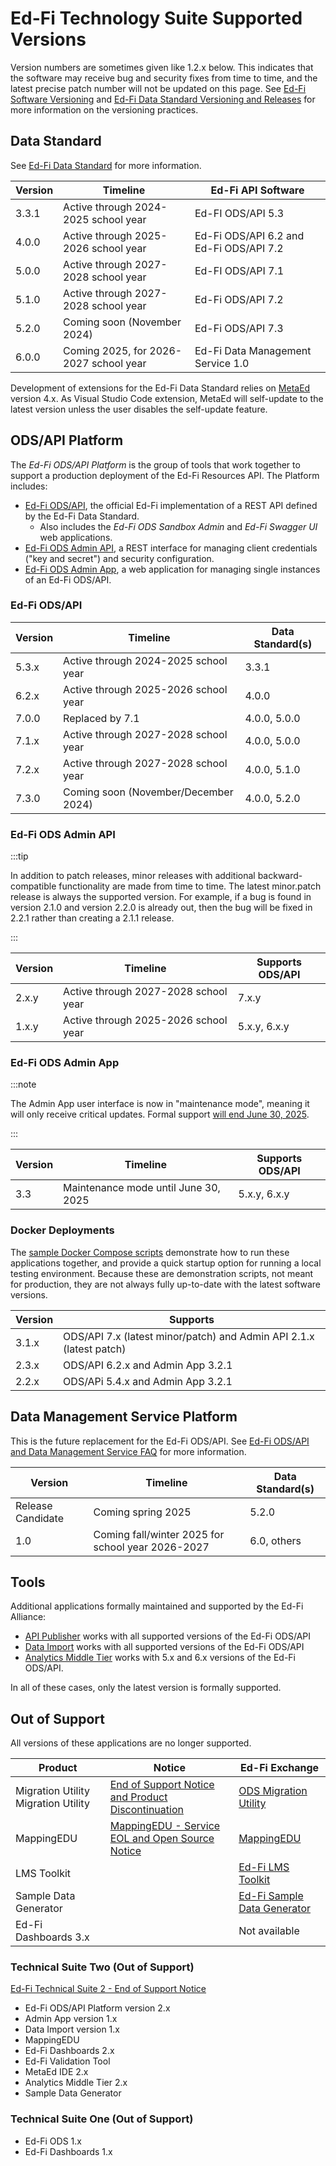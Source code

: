 # Ed-Fi Technology Suite Supported Versions

Version numbers are sometimes given like 1.2.x below. This indicates that the
software may receive bug and security fixes from time to time, and the latest
precise patch number will not be updated on this page. See
[Ed-Fi Software Versioning](/community/sdlc/code-contribution-guidelines/software-versioning)
and
[Ed-Fi Data Standard Versioning and Releases](/docs/reference/1-data-exchange/versioning-and-releases.md)
for more information on the versioning practices.

## Data Standard

See [Ed-Fi Data Standard](./data-exchange/data-standard) for more information.

| Version | Timeline                               | Ed-Fi API Software                      |
| ------- | -------------------------------------- | --------------------------------------- |
| 3.3.1   | Active through 2024-2025 school year   | Ed-FI ODS/API 5.3                       |
| 4.0.0   | Active through 2025-2026 school year   | Ed-Fi ODS/API 6.2 and Ed-Fi ODS/API 7.2 |
| 5.0.0   | Active through 2027-2028 school year   | Ed-FI ODS/API 7.1                       |
| 5.1.0   | Active through 2027-2028 school year   | Ed-Fi ODS/API 7.2                       |
| 5.2.0   | Coming soon (November 2024)            | Ed-Fi ODS/API 7.3                       |
| 6.0.0   | Coming 2025, for 2026-2027 school year | Ed-Fi Data Management Service 1.0       |

Development of extensions for the Ed-Fi Data Standard relies on
[MetaEd](./metaed/) version 4.x. As Visual Studio Code extension, MetaEd will
self-update to the latest version unless the user disables the self-update
feature.

## ODS/API Platform

The _Ed-Fi ODS/API Platform_ is the group of tools that work together to support
a production deployment of the Ed-Fi Resources API. The Platform includes:

* [Ed-Fi ODS/API](./ods-api), the official Ed-Fi implementation of a REST API
  defined by the Ed-Fi Data Standard.
  * Also includes the _Ed-Fi ODS Sandbox Admin_ and _Ed-Fi Swagger UI_ web
    applications.
* [Ed-Fi ODS Admin API](./admin-api), a REST interface for managing client
  credentials ("key and secret") and security configuration.
* [Ed-Fi ODS Admin App](./admin-app), a web application for managing single
  instances of an Ed-Fi ODS/API.

### Ed-Fi ODS/API

| Version | Timeline                             | Data Standard(s) |
| ------- | ------------------------------------ | ---------------- |
| 5.3.x   | Active through 2024-2025 school year | 3.3.1            |
| 6.2.x   | Active through 2025-2026 school year | 4.0.0            |
| 7.0.0   | Replaced by 7.1                      | 4.0.0, 5.0.0     |
| 7.1.x   | Active through 2027-2028 school year | 4.0.0, 5.0.0     |
| 7.2.x   | Active through 2027-2028 school year | 4.0.0, 5.1.0     |
| 7.3.0   | Coming soon (November/December 2024) | 4.0.0, 5.2.0     |

### Ed-Fi ODS Admin API

:::tip

In addition to patch releases, minor releases with additional
backward-compatible functionality are made from time to time. The latest
minor.patch release is always the supported version. For example, if a bug is
found in version 2.1.0 and version 2.2.0 is already out, then the bug will be
fixed in 2.2.1 rather than creating a 2.1.1 release.

:::

| Version | Timeline                             | Supports ODS/API |
| ------- | ------------------------------------ | ---------------- |
| 2.x.y   | Active through 2027-2028 school year | 7.x.y            |
| 1.x.y   | Active through 2025-2026 school year | 5.x.y, 6.x.y     |

### Ed-Fi ODS Admin App

:::note

The Admin App user interface is now in "maintenance mode", meaning it will only
receive critical updates. Formal support
[will end June 30, 2025](./notifications/admin-app-to-exchange.md).

:::

| Version | Timeline                             | Supports ODS/API |
| ------- | ------------------------------------ | ---------------- |
| 3.3     | Maintenance mode until June 30, 2025 | 5.x.y, 6.x.y     |

### Docker Deployments

The [sample Docker Compose scripts](./docker/) demonstrate how to run these
applications together, and provide a quick startup option for running a local
testing environment. Because these are demonstration scripts, not meant for
production, they are not always fully up-to-date with the latest software
versions.

| Version | Supports                                                            |
| ------- | ------------------------------------------------------------------- |
| 3.1.x   | ODS/API 7.x (latest minor/patch) and Admin API 2.1.x (latest patch) |
| 2.3.x   | ODS/API 6.2.x and Admin App 3.2.1                                   |
| 2.2.x   | ODS/APi 5.4.x and Admin App 3.2.1                                   |

## Data Management Service Platform

This is the future replacement for the Ed-Fi ODS/API. See
[Ed-Fi ODS/API and Data Management Service FAQ](./api-faq.md) for more
information.

| Version           | Timeline                                          | Data Standard(s) |
| ----------------- | ------------------------------------------------- | ---------------- |
| Release Candidate | Coming spring 2025                                | 5.2.0            |
| 1.0               | Coming fall/winter 2025 for school year 2026-2027 | 6.0, others      |

## Tools

Additional applications formally maintained and supported by the Ed-Fi Alliance:

* [API Publisher](./api-publisher) works with all supported versions of the
  Ed-Fi ODS/API
* [Data Import](./data-import/) works with all supported versions of the Ed-Fi
  ODS/API
* [Analytics Middle Tier](./analytics-middle-tier) works with 5.x and 6.x
  versions of the Ed-Fi ODS/API.

In all of these cases, only the latest version is formally supported.

## Out of Support

All versions of these applications are no longer supported.

| Product                             | Notice                                                                            | Ed-Fi Exchange                                                                                                            |
| ----------------------------------- | --------------------------------------------------------------------------------- | ------------------------------------------------------------------------------------------------------------------------- |
| Migration Utility Migration Utility | [End of Support Notice and Product Discontinuation](./notifications/migration.md) | [ODS Migration Utility](https://edfi.atlassian.net/wiki/spaces/EXCHANGE/pages/22492292/Migration+Utility)                 |
| MappingEDU                          | [MappingEDU - Service EOL and Open Source Notice](./notifications/mappingedu.md)  | [MappingEDU](https://edfi.atlassian.net/wiki/spaces/EXCHANGE/pages/22496563/MappingEDU)                                   |
| LMS Toolkit                         |                                                                                   | [Ed-Fi LMS Toolkit](https://edfi.atlassian.net/wiki/spaces/EXCHANGE/pages/22498933/Ed-Fi+LMS+Toolkit)                     |
| Sample Data Generator               |                                                                                   | [Ed-Fi Sample Data Generator](https://edfi.atlassian.net/wiki/spaces/EXCHANGE/pages/22495849/Ed-Fi+Sample+Data+Generator) |
| Ed-Fi Dashboards 3.x                |                                                                                   | Not available                                                                                                             |

### Technical Suite Two (Out of Support)

[Ed-Fi Technical Suite 2 - End of Support Notice](./notifications/suite-two.md)

* Ed-Fi ODS/API Platform version 2.x
* Admin App version 1.x
* Data Import version 1.x
* MappingEDU
* Ed-Fi Dashboards 2.x
* Ed-Fi Validation Tool
* MetaEd IDE 2.x
* Analytics Middle Tier 2.x
* Sample Data Generator

### Technical Suite One (Out of Support)

* Ed-Fi ODS 1.x
* Ed-Fi Dashboards 1.x
